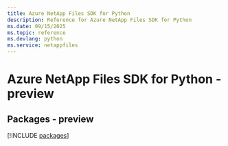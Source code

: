 ```yaml
---
title: Azure NetApp Files SDK for Python
description: Reference for Azure NetApp Files SDK for Python
ms.date: 09/15/2025
ms.topic: reference
ms.devlang: python
ms.service: netappfiles
---
```

# Azure NetApp Files SDK for Python - preview
## Packages - preview
[!INCLUDE [packages](netapp-files-index.md)]